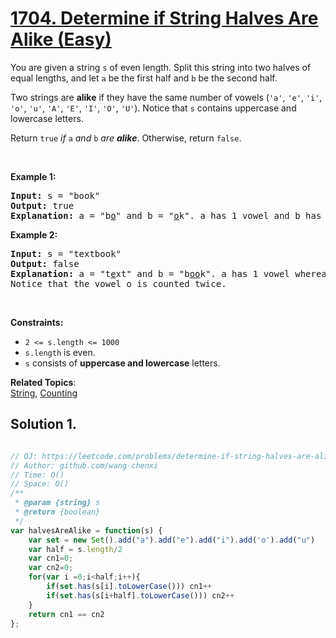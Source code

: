 # [1704. Determine if String Halves Are Alike (Easy)](https://leetcode.com/problems/determine-if-string-halves-are-alike/)

<p>You are given a string <code>s</code> of even length. Split this string into two halves of equal lengths, and let <code>a</code> be the first half and <code>b</code> be the second half.</p>

<p>Two strings are <strong>alike</strong> if they have the same number of vowels (<code>'a'</code>, <code>'e'</code>, <code>'i'</code>, <code>'o'</code>, <code>'u'</code>, <code>'A'</code>, <code>'E'</code>, <code>'I'</code>, <code>'O'</code>, <code>'U'</code>). Notice that <code>s</code> contains uppercase and lowercase letters.</p>

<p>Return <code>true</code><em> if </em><code>a</code><em> and </em><code>b</code><em> are <strong>alike</strong></em>. Otherwise, return <code>false</code>.</p>

<p>&nbsp;</p>
<p><strong class="example">Example 1:</strong></p>

<pre><strong>Input:</strong> s = "book"
<strong>Output:</strong> true
<strong>Explanation:</strong> a = "b<u>o</u>" and b = "<u>o</u>k". a has 1 vowel and b has 1 vowel. Therefore, they are alike.
</pre>

<p><strong class="example">Example 2:</strong></p>

<pre><strong>Input:</strong> s = "textbook"
<strong>Output:</strong> false
<strong>Explanation:</strong> a = "t<u>e</u>xt" and b = "b<u>oo</u>k". a has 1 vowel whereas b has 2. Therefore, they are not alike.
Notice that the vowel o is counted twice.
</pre>

<p>&nbsp;</p>
<p><strong>Constraints:</strong></p>

<ul>
	<li><code>2 &lt;= s.length &lt;= 1000</code></li>
	<li><code>s.length</code> is even.</li>
	<li><code>s</code> consists of <strong>uppercase and lowercase</strong> letters.</li>
</ul>


**Related Topics**:  
[String](https://leetcode.com/tag/string/), [Counting](https://leetcode.com/tag/counting/)

## Solution 1.

```js

// OJ: https://leetcode.com/problems/determine-if-string-halves-are-alike/
// Author: github.com/wang-chenxi
// Time: O()
// Space: O()
/**
 * @param {string} s
 * @return {boolean}
 */
var halvesAreAlike = function(s) {
    var set = new Set().add("a").add("e").add("i").add('o').add("u")
    var half = s.length/2
    var cn1=0;
    var cn2=0;
    for(var i =0;i<half;i++){
        if(set.has(s[i].toLowerCase())) cn1++
        if(set.has(s[i+half].toLowerCase())) cn2++
    }
    return cn1 == cn2
};

```